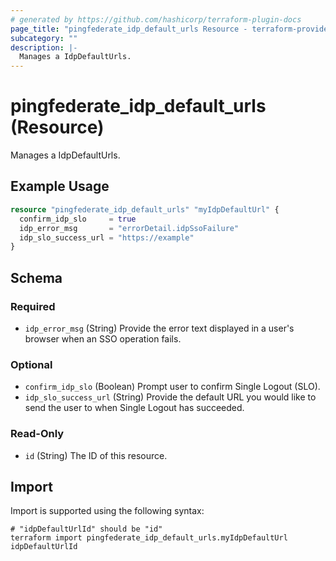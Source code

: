 ```yaml
---
# generated by https://github.com/hashicorp/terraform-plugin-docs
page_title: "pingfederate_idp_default_urls Resource - terraform-provider-pingfederate"
subcategory: ""
description: |-
  Manages a IdpDefaultUrls.
---
```


# pingfederate_idp_default_urls (Resource)

Manages a IdpDefaultUrls.

## Example Usage

```terraform
resource "pingfederate_idp_default_urls" "myIdpDefaultUrl" {
  confirm_idp_slo     = true
  idp_error_msg       = "errorDetail.idpSsoFailure"
  idp_slo_success_url = "https://example"
}
```

<!-- schema generated by tfplugindocs -->
## Schema

### Required

- `idp_error_msg` (String) Provide the error text displayed in a user's browser when an SSO operation fails.

### Optional

- `confirm_idp_slo` (Boolean) Prompt user to confirm Single Logout (SLO).
- `idp_slo_success_url` (String) Provide the default URL you would like to send the user to when Single Logout has succeeded.

### Read-Only

- `id` (String) The ID of this resource.

## Import

Import is supported using the following syntax:

```shell
# "idpDefaultUrlId" should be "id"
terraform import pingfederate_idp_default_urls.myIdpDefaultUrl idpDefaultUrlId
```
